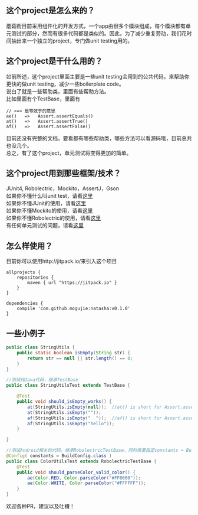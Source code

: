 
## 这个project是怎么来的？

蘑菇街目前采用组件化的开发方式，一个app由很多个模块组成，每个模块都有单元测试的部分，然而有很多代码都是类似的。因此，为了减少重复劳动，我们花时间抽出来一个独立的project，专门做unit testing用的。

## 这个project是干什么用的？

如前所述，这个project里面主要是一些unit testing会用到的公共代码，来帮助你更快的做unit testing，减少一些boilerplate code。  
说白了就是一些帮助类，里面有些帮助方法。  
比如里面有个TestBase，里面有

```
// <=> 是等效于的意思
ae()   =>   Assert.assertEquals()
at()   =>   Assert.assertTrue()
af()   =>   Assert.assertFalse()
```

目前还没有完整的文档，要看都有哪些帮助类，哪些方法可以看源码哦，目前总共也没几个。  
总之，有了这个project，单元测试将变得更加的简单。

## 这个project用到那些框架/技术？
JUnit4, Robolectric，Mockito，AssertJ，Gson  
如果你不懂什么叫unit test，请看[这里](http://chriszou.com/2016/04/13/android-unit-testing-start-from-what.html)  
如果你不懂JUnit的使用，请看[这里](http://chriszou.com/2016/04/18/android-unit-testing-junit.html)   
如果你不懂Mockito的使用，请看[这里](http://chriszou.com/2016/04/29/android-unit-testing-mockito.html)  
如果你不懂Robolectric的使用，请看[这里](http://chriszou.com/2016/06/05/robolectric-android-on-jvm.html)  
有任何单元测试的问题，请看[这里](http://chriszou.com/) 


## 怎么样使用？
目前你可以使用http://jitpack.io/来引入这个项目

```
allprojects {
    repositories {
        maven { url "https://jitpack.io" }
    }
}

dependencies {
    compile 'com.github.mogujie:natasha:v0.1.0'
}
```   
## 一些小例子

```java
public class StringUtils {
    public static boolean isEmpty(String str) {
        return str == null || str.length() == 0;
    }
}

//测试纯Java代码，继承TestBase
public class StringUtilsTest extends TestBase {

    @Test
    public void should_isEmpty_works() {
        at(StringUtils.isEmpty(null));	//at() is short for Assert.assertTrue()
        at(StringUtils.isEmpty("")); 
        af(StringUtils.isEmpty("  "));  //af() is short for Assert.assertFalse()
        af(StringUtils.isEmpty("hello"));  
    }

}

//测试Android相关的代码，继承RobolectricTestBase，同时需要指定constants = BuildConfig.class，不然的话，会报资源找不到的错误
@Config( constants = BuildConfig.class )
public class ColorUtilsTest extends RobolectricTestBase {
    @Test
    public void should_parseColor_valid_color() {
        ae(Color.RED, Color.parseColor("#FF0000"));
        ae(Color.WHITE, Color.parseColor("#FFFFFF"));
    }
}
```

欢迎各种PR，建议以及吐槽！